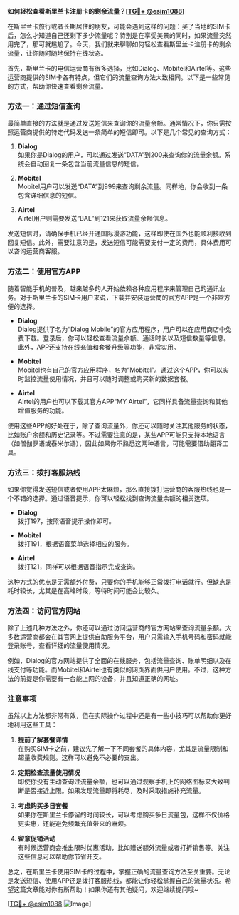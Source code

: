 **如何轻松查看斯里兰卡注册卡的剩余流量？[[TG💪+ @esim1088](https://t.me/s/esim1088)]**

在斯里兰卡旅行或者长期居住的朋友，可能会遇到这样的问题：买了当地的SIM卡后，怎么才知道自己还剩下多少流量呢？特别是在享受美景的同时，如果流量突然用完了，那可就尴尬了。今天，我们就来聊聊如何轻松查看斯里兰卡注册卡的剩余流量，让你随时随地保持在线状态。

首先，斯里兰卡的电信运营商有很多选择，比如Dialog、Mobitel和Airtel等。这些运营商提供的SIM卡各有特点，但它们的流量查询方法大致相同。以下是一些常见的方式，帮助你快速查看剩余流量。

### 方法一：通过短信查询

最简单直接的方法就是通过发送短信来查询你的流量余额。通常情况下，你只需按照运营商提供的特定代码发送一条简单的短信即可。以下是几个常见的查询方式：

1. **Dialog**  
   如果你是Dialog的用户，可以通过发送“DATA”到200来查询你的流量余额。系统会自动回复一条包含当前流量信息的短信。

2. **Mobitel**  
   Mobitel用户可以发送“DATA”到999来查询剩余流量。同样地，你会收到一条包含详细信息的短信。

3. **Airtel**  
   Airtel用户则需要发送“BAL”到121来获取流量余额信息。

发送短信时，请确保手机已经开通国际漫游功能，这样即使在国外也能顺利接收到回复短信。此外，需要注意的是，发送短信可能需要支付一定的费用，具体费用可以咨询运营商客服。

### 方法二：使用官方APP

随着智能手机的普及，越来越多的人开始依赖各种应用程序来管理自己的通讯业务。对于斯里兰卡的SIM卡用户来说，下载并安装运营商的官方APP是一个非常方便的选择。

- **Dialog**  
  Dialog提供了名为“Dialog Mobile”的官方应用程序，用户可以在应用商店中免费下载。登录后，你可以轻松查看流量余额、通话时长以及短信数量等信息。此外，APP还支持在线充值和套餐升级等功能，非常实用。

- **Mobitel**  
  Mobitel也有自己的官方应用程序，名为“Mobitel”。通过这个APP，你可以实时监控流量使用情况，并且可以随时调整或购买新的数据套餐。

- **Airtel**  
  Airtel的用户也可以下载其官方APP“MY Airtel”，它同样具备流量查询和其他增值服务的功能。

使用这些APP的好处在于，除了查询流量外，你还可以随时关注其他服务的状态，比如账户余额和历史记录等。不过需要注意的是，某些APP可能只支持本地语言（如僧伽罗语或泰米尔语），因此如果你不熟悉这两种语言，可能需要借助翻译工具。

### 方法三：拨打客服热线

如果你觉得发送短信或者使用APP太麻烦，那么直接拨打运营商的客服热线也是一个不错的选择。通过语音提示，你可以轻松找到查询流量余额的相关选项。

- **Dialog**  
  拨打197，按照语音提示操作即可。

- **Mobitel**  
  拨打191，根据语音菜单选择相应的服务。

- **Airtel**  
  拨打121，同样可以根据语音指示完成查询。

这种方式的优点是无需额外付费，只要你的手机能够正常拨打电话就行。但缺点是耗时较长，尤其是在高峰时段，等待时间可能会比较久。

### 方法四：访问官方网站

除了上述几种方法之外，你还可以通过访问运营商的官方网站来查询流量余额。大多数运营商都会在其官网上提供自助服务平台，用户只需输入手机号码和密码就能登录账号，查看详细的流量使用情况。

例如，Dialog的官方网站提供了全面的在线服务，包括流量查询、账单明细以及在线支付等功能。而Mobitel和Airtel也有类似的网页界面供用户使用。不过，这种方法的前提是你需要有一台能上网的设备，并且知道正确的网址。

### 注意事项

虽然以上方法都非常有效，但在实际操作过程中还是有一些小技巧可以帮助你更好地利用这些工具：

1. **提前了解套餐详情**  
   在购买SIM卡之前，建议先了解一下不同套餐的具体内容，尤其是流量限制和超量收费规则。这样可以避免不必要的支出。

2. **定期检查流量使用情况**  
   即使你没有主动查询过流量余额，也可以通过观察手机上的网络图标来大致判断是否接近上限。如果发现流量即将耗尽，及时采取措施补充流量。

3. **考虑购买多日套餐**  
   如果你在斯里兰卡停留的时间较长，可以考虑购买多日流量包，这样不仅价格更实惠，还能避免频繁充值带来的麻烦。

4. **留意促销活动**  
   有时候运营商会推出限时优惠活动，比如赠送额外流量或者打折销售等。关注这些信息可以帮助你节省开支。

总之，在斯里兰卡使用SIM卡的过程中，掌握正确的流量查询方法至关重要。无论是发送短信、使用APP还是拨打客服热线，都能让你轻松掌握自己的流量状况。希望这篇文章能对你有所帮助！如果你还有其他疑问，欢迎继续提问哦~

[[TG💪+ @esim1088](https://t.me/s/esim1088) ![Image](https://i.postimg.cc/4NQfJmqS/Snipaste-2025-05-13-00-14-12.png)]